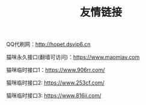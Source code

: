 ﻿---
title: "友情链接"
data: 2019-01-26
categories: R
---

QQ代刷网：<http://hopet.dsvip6.cn>

猫咪永久接口(翻墙可访问)：<https://www.maomiav.com>

猫咪临时接口1：<https://www.906rr.com/>

猫咪临时接口2: <https://www.253cf.com/>

猫咪临时接口3: <https://www.816ii.com/>

